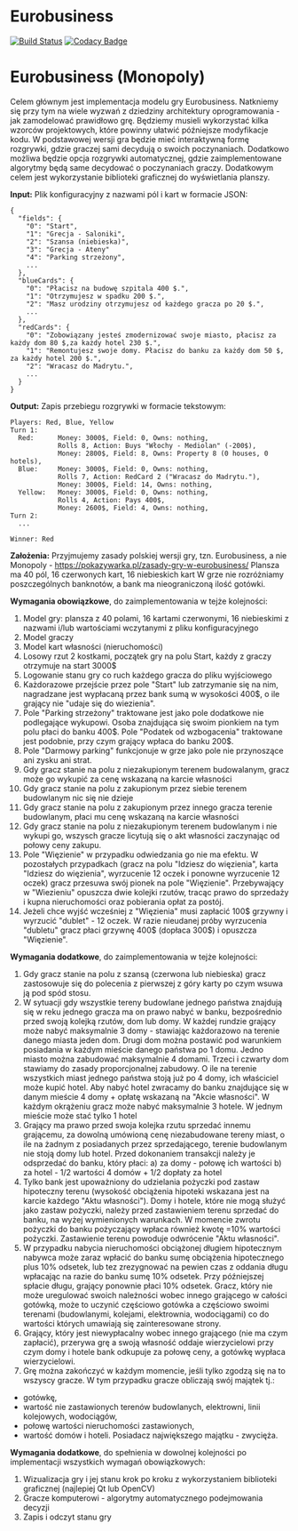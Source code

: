 # Eurobusiness
[![Build Status](https://www.travis-ci.org/LordLukin/Eurobusiness.svg?branch=master)](https://travis-ci.org/LordLukin/Eurobusiness.svg?branch=master) 
[![Codacy Badge](https://api.codacy.com/project/badge/Grade/56d03d8bdb924fb7af54f6ee2134063d)](https://www.codacy.com/app/LordLukin/Eurobusiness?utm_source=github.com&amp;utm_medium=referral&amp;utm_content=LordLukin/Eurobusiness&amp;utm_campaign=Badge_Grade)

Eurobusiness (Monopoly)
=====================
Celem głównym jest implementacja modelu gry Eurobusiness. Natkniemy się przy tym na wiele wyzwań z dziedziny architektury oprogramowania - jak zamodelować prawidłowo grę. Będziemy musieli wykorzystać kilka wzorców projektowych, które powinny ułatwić późniejsze modyfikacje kodu. W podstawowej wersji gra będzie mieć interaktywną formę rozgrywki, gdzie graczej sami decydują o swoich poczynaniach. Dodatkowo możliwa będzie opcja rozgrywki automatycznej, gdzie zaimplementowane algorytmy będą same decydować o poczynaniach graczy. Dodatkowym celem jest wykorzystanie biblioteki graficznej do wyświetlania planszy.

**Input:**
Plik konfiguracyjny z nazwami pól i kart w formacie JSON:

```
{
  "fields": {
    "0": "Start",
    "1": "Grecja - Saloniki",
    "2": "Szansa (niebieska)",
    "3": "Grecja - Ateny"
    "4": "Parking strzeżony",
    ...
  },
  "blueCards": {
    "0": "Płacisz na budowę szpitala 400 $.",
    "1": "Otrzymujesz w spadku 200 $.",
    "2": "Masz urodziny otrzymujesz od każdego gracza po 20 $.",
    ...
  },
  "redCards": {
    "0": "Zobowiązany jesteś zmodernizować swoje miasto, płacisz za każdy dom 80 $,za każdy hotel 230 $.",
    "1": "Remontujesz swoje domy. Płacisz do banku za każdy dom 50 $, za każdy hotel 200 $.",
    "2": "Wracasz do Madrytu.",
    ...
  }
}
```

**Output:**
Zapis przebiegu rozgrywki w formacie tekstowym:

```
Players: Red, Blue, Yellow
Turn 1:
  Red:		Money: 3000$, Field: 0, Owns: nothing,
			Rolls 8, Action: Buys "Włochy - Mediolan" (-200$),
			Money: 2800$, Field: 8, Owns: Property 8 (0 houses, 0 hotels),
  Blue: 	Money: 3000$, Field: 0, Owns: nothing,
			Rolls 7, Action: RedCard 2 ("Wracasz do Madrytu."),
			Money: 3000$, Field: 14, Owns: nothing,
  Yellow: 	Money: 3000$, Field: 0, Owns: nothing,
			Rolls 4, Action: Pays 400$,
			Money: 2600$, Field: 4, Owns: nothing,
Turn 2:
  ...
  
Winner: Red
```

**Założenia:**
Przyjmujemy zasady polskiej wersji gry, tzn. Eurobusiness, a nie Monopoly - https://pokazywarka.pl/zasady-gry-w-eurobusiness/
Plansza ma 40 pól, 16 czerwonych kart, 16 niebieskich kart
W grze nie rozróżniamy poszczególnych banknotów, a bank ma nieograniczoną ilość gotówki.

**Wymagania obowiązkowe**, do zaimplementowania w tejże kolejności:

1. Model gry: plansza z 40 polami, 16 kartami czerwonymi, 16 niebieskimi z nazwami i/lub wartościami wczytanymi z pliku konfiguracyjnego
2. Model graczy
3. Model kart własności (nieruchomości)
4. Losowy rzut 2 kostkami, początek gry na polu Start, każdy z graczy otrzymuje na start 3000$
5. Logowanie stanu gry co ruch każdego gracza do pliku wyjściowego
6. Każdorazowe przejście przez pole "Start" lub zatrzymanie się na nim, nagradzane jest wypłacaną przez bank sumą w wysokości 400$, o ile grający nie "udaje się do wiezienia". 
7. Pole "Parking strzeżony" traktowane jest jako pole dodatkowe nie podlegające wykupowi. Osoba znajdująca się swoim pionkiem na tym polu płaci do banku 400$. Pole "Podatek od wzbogacenia" traktowane jest podobnie, przy czym grający wpłaca do banku 200$. 
8. Pole "Darmowy parking" funkcjonuje w grze jako pole nie przynoszące ani zysku ani strat. 
9. Gdy gracz stanie na polu z niezakupionym terenem budowalanym, gracz może go wykupić za cenę wskazaną na karcie własności
10. Gdy gracz stanie na polu z zakupionym przez siebie terenem budowlanym nic się nie dzieje
11. Gdy gracz stanie na polu z zakupionym przez innego gracza terenie budowlanym, płaci mu cenę wskazaną na karcie własności
12. Gdy gracz stanie na polu z niezakupionym terenem budowlanym i nie wykupi go, wszysch gracze licytują się o akt własności zaczynając od połowy ceny zakupu.
13. Pole "Więzienie" w przypadku odwiedzania go nie ma efektu. W pozostałych przypadkach (gracz na polu "Idziesz do więzienia", karta "Idziesz do więzienia", wyrzucenie 12 oczek i ponowne wyrzucenie 12 oczek) gracz przesuwa swój pionek na pole "Więzienie". Przebywający w "Wiezieniu" opuszcza dwie kolejki rzutów, tracąc prawo do sprzedaży i kupna nieruchomości oraz pobierania opłat za postój. 
14. Jeżeli chce wyjść wcześniej z "Więzienia" musi zapłacić 100$ grzywny i wyrzucić "dublet" - 12 oczek. W razie nieudanej próby wyrzucenia "dubletu" gracz płaci grzywnę 400$ (dopłaca 300$) i opuszcza "Więzienie". 

**Wymagania dodatkowe**, do zaimplementowania w tejże kolejności:

1. Gdy gracz stanie na polu z szansą (czerwona lub niebieska) gracz zastosowuje się do polecenia z pierwszej z góry karty po czym wsuwa ją pod spód stosu.
2. W sytuacji gdy wszystkie tereny budowlane jednego państwa znajdują się w reku jednego gracza ma on prawo nabyć w banku, bezpośrednio przed swoją kolejką rzutów, dom lub domy. W każdej rundzie grający może nabyć maksymalnie 3 domy - stawiając każdorazowo na terenie danego miasta jeden dom. Drugi dom można postawić pod warunkiem posiadania w każdym mieście danego państwa po 1 domu. Jedno miasto można zabudować maksymalnie 4 domami. Trzeci i czwarty dom stawiamy do zasady proporcjonalnej zabudowy. O ile na terenie wszystkich miast jednego państwa stoją już po 4 domy, ich właściciel może kupić hotel. Aby nabyć hotel zwracamy do banku znajdujące się w danym mieście 4 domy + opłatę wskazaną na "Akcie własności". W każdym okrążeniu gracz może nabyć maksymalnie 3 hotele. W jednym mieście może stać tylko 1 hotel
3. Grający ma prawo przed swoja kolejka rzutu sprzedać innemu grającemu, za dowolną umówioną cenę niezabudowane tereny miast, o ile na żadnym z posiadanych przez sprzedającego, terenie budowlanym nie stoją domy lub hotel. Przed dokonaniem transakcji należy je odsprzedać do banku, który płaci: 
a) za domy - połowę ich wartości 
b) za hotel - 1/2 wartości 4 domów + 1/2 dopłaty za hotel 
4. Tylko bank jest upoważniony do udzielania pożyczki pod zastaw hipoteczny terenu (wysokość obciążenia hipoteki wskazana jest na karcie każdego "Aktu własności"). Domy i hotele, które nie mogą służyć jako zastaw pożyczki, należy przed zastawieniem terenu sprzedać do banku, na wyżej wymienionych warunkach. W momencie zwrotu pożyczki do banku pożyczający wpłaca również kwotę =10% wartości pożyczki. Zastawienie terenu powoduje odwrócenie "Aktu własności". 
5. W przypadku nabycia nieruchomości obciążonej długiem hipotecznym nabywca może zaraz wpłacić do banku sumę obciążenia hipotecznego plus 10% odsetek, lub tez zrezygnować na pewien czas z oddania długu wpłacając na razie do banku sumę 10% odsetek. Przy późniejszej spłacie długu, grający ponownie płaci 10% odsetek. Gracz, który nie może uregulować swoich należności wobec innego grającego w całości gotówką, może to uczynić częściowo gotówka a częściowo swoimi terenami (budowlanymi, kolejami, elektrownia, wodociągami) co do wartości których umawiają się zainteresowane strony. 
6. Grający, który jest niewypłacalny wobec innego grającego (nie ma czym zapłacić), przerywa grę a swoją własność oddaje wierzycielowi przy czym domy i hotele bank odkupuje za połowę ceny, a gotówkę wypłaca wierzycielowi. 
7. Grę można zakończyć w każdym momencie, jeśli tylko zgodzą się na to wszyscy gracze. W tym przypadku gracze obliczają swój majątek tj.: 
- gotówkę, 
- wartość nie zastawionych terenów budowlanych, elektrowni, linii kolejowych, wodociągów, 
- połowę wartości nieruchomości zastawionych, 
- wartość domów i hoteli. 
Posiadacz największego majątku - zwycięża.

**Wymagania dodatkowe**, do spełnienia w dowolnej kolejności po implementacji wszystkich wymagań obowiązkowych:

1. Wizualizacja gry i jej stanu krok po kroku z wykorzystaniem biblioteki graficznej (najlepiej Qt lub OpenCV)
2. Gracze komputerowi - algorytmy automatycznego podejmowania decyzji
3. Zapis i odczyt stanu gry
